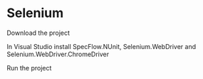 # Selenium

Download the project

In Visual Studio install SpecFlow.NUnit, Selenium.WebDriver and Selenium.WebDriver.ChromeDriver

Run the project
